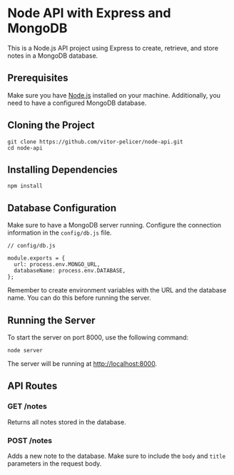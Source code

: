 # Node API with Express and MongoDB

This is a Node.js API project using Express to create, retrieve, and store notes in a MongoDB database.

## Prerequisites

Make sure you have [Node.js](https://nodejs.org/) installed on your machine. Additionally, you need to have a configured MongoDB database.

## Cloning the Project

```
git clone https://github.com/vitor-pelicer/node-api.git
cd node-api
```

## Installing Dependencies

```
npm install
```

## Database Configuration

Make sure to have a MongoDB server running. Configure the connection information in the `config/db.js` file.

```
// config/db.js

module.exports = {
  url: process.env.MONGO_URL,
  databaseName: process.env.DATABASE,
};
```

Remember to create environment variables with the URL and the database name. You can do this before running the server.

## Running the Server

To start the server on port 8000, use the following command:

```
node server
```

The server will be running at [http://localhost:8000](http://localhost:8000).

## API Routes

### GET /notes

Returns all notes stored in the database.

### POST /notes

Adds a new note to the database. Make sure to include the `body` and `title` parameters in the request body.
